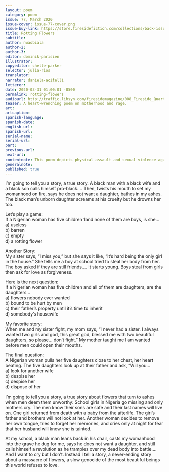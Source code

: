 ```yaml
---
layout: poem
category: poem
issue: 77, March 2020
issue-cover: issue-77-cover.png
issue-buy-link: https://store.firesidefiction.com/collections/back-issues/products/fireside-magazine-issue-77-march-2020
title: Rotting Flowers
subtitle:
author: nwaobiala
author-2:
author-3:
editor: dominik-parisien
illustrator:
copyeditor: chelle-parker
selector: julia-rios
translator:
narrator: daniela-acitelli
letterer:
date: 2020-03-31 01:00:01 -0500
permalink: rotting-flowers
audiourl: http://traffic.libsyn.com/firesidemagazine/008_Fireside_Quarterly_Rotting_Flowers.mp3
teaser: A heart-wrenching poem on motherhood and rage.
art:
artcaption:
spanish-language:
spanish-date:
english-url:
spanish-url:
serial-name:
serial-url:
part:
previous-url:
next-url:
contentnote: This poem depicts physical assault and sexual violence against women.
generalnote:
published: true
---
```

I’m going to tell you a story, a true story. A black man with a black wife and a black son calls himself pro-black.... Then, twists his mouth to set my womanhood on fire, says he does not want a daughter, bathes in my ashes. The black man’s unborn daughter screams at his cruelty but he drowns her too.

Let’s play a game:<br/>
If a Nigerian woman has five children 1and none of them are boys, is she... <br/>
a) useless<br/>
b) barren <br/>
c) empty<br/>
d) a rotting flower

Another Story:<br/>
My sister says, “I miss you,” but she says it like, “It’s hard being the only girl in the house.” She tells me a boy at school tried to steal her body from her. The boy asked if they are still friends.... It starts young. Boys steal from girls then ask for love as forgiveness.

Here is the next question: <br/>
If a Nigerian woman has five children and all of them are daughters, are the daughters... <br/>
a) flowers nobody ever wanted<br/>
b) bound to be hurt by men <br/>
c) their father’s property until it’s time to inherit <br/>
d) somebody’s housewife

My favorite story: <br/>
When me and my sister fight, my mom says, “I never had a sister. I always wanted two girls and god, this great god, blessed me with two beautiful daughters, so please... don’t fight.” My mother taught me I am wanted before men could open their mouths.

The final question: <br/>
A Nigerian woman pulls her five daughters close to her chest, her heart beating. The five daughters look up at their father and ask, “Will you...<br/>
a) look for another wife<br/>
b) despise her<br/>
c) despise her <br/>
d) dispose of her

I’m going to tell you a story, a true story about flowers that turn to ashes when men deem them unworthy:
School girls in Nigeria go missing and only mothers cry. The men know their sons are safe and their last names will live on. One girl returned from death with a baby from the afterlife. The girl’s father and brothers will not look at her. Another woman decides to remove her own tongue, tries to forget her memories, and cries only at night for fear that her husband will know she is tainted.

At my school, a black man leans back in his chair, casts my womanhood into the grave he dug for me, says he does not want a daughter, and still calls himself a revolution as he tramples over my dead body into battle.... And I want to cry but I don’t. Instead I tell a story, a never-ending story about a massacre of flowers, a slow genocide of the most beautiful beings this world refuses to love.
